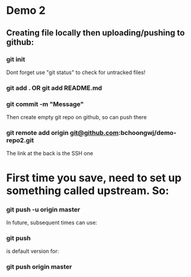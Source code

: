 # Demo 2
## Creating file locally then uploading/pushing to github:
### git init

Dont forget use "git status" to check for untracked files!
### git add . OR git add README.md
### git commit -m "Message"
Then create empty git repo on github, so can push there
### git remote add origin git@github.com:bchoongwj/demo-repo2.git
The link at the back is the SSH one
# First time you save, need to set up something called upstream. So:
### git push -u origin master
In future, subsequent times can use:
### git push
is default version for:
### git push origin master